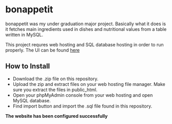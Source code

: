 # bonappetit
bonappetit was my under graduation major project. Basically what it does is it fetches main ingredients used in dishes and nutritional values from a table written in MySQL.

This project requres web hosting and SQL database hosting in order to run properly.
The UI can be found [here](https://sumitkp11.github.io/bonappetit-main/)

## How to Install
- Download the .zip file on this repository.
- Upload the zip and extract files on your web hosting file manager. Make sure you extract the files in public_html.
- Open your phpMyAdmin console from your web hosting and open MySQL database.
- Find import button and import the .sql file found in this repository.

**The website has been configured successfully**

